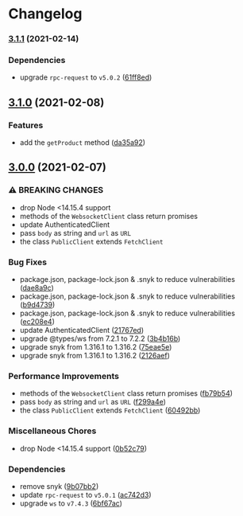 # Changelog

### [3.1.1](https://github.com/vansergen/coinbase-pro/compare/v3.1.0...v3.1.1) (2021-02-14)

### Dependencies

- upgrade `rpc-request` to `v5.0.2` ([61ff8ed](https://github.com/vansergen/coinbase-pro/commit/61ff8ed89cb2d512d9ffb06fee297eef46f5f94d))

## [3.1.0](https://github.com/vansergen/coinbase-pro/compare/v3.0.0...v3.1.0) (2021-02-08)

### Features

- add the `getProduct` method ([da35a92](https://github.com/vansergen/coinbase-pro/commit/da35a924e102eaa4d72792fdd26bdc00210af530))

## [3.0.0](https://github.com/vansergen/coinbase-pro/compare/v2.0.1...v3.0.0) (2021-02-07)

### ⚠ BREAKING CHANGES

- drop Node <14.15.4 support
- methods of the `WebsocketClient` class return promises
- update AuthenticatedClient
- pass `body` as string and `url` as `URL`
- the class `PublicClient` extends `FetchClient`

### Bug Fixes

- package.json, package-lock.json & .snyk to reduce vulnerabilities ([dae8a9c](https://github.com/vansergen/coinbase-pro/commit/dae8a9c1c695b13d7224e8dad7845b51853022e2))
- package.json, package-lock.json & .snyk to reduce vulnerabilities ([b9d4739](https://github.com/vansergen/coinbase-pro/commit/b9d4739eb12b3ad51499e44cdb0626ea3b04c6c5))
- package.json, package-lock.json & .snyk to reduce vulnerabilities ([ec208e4](https://github.com/vansergen/coinbase-pro/commit/ec208e4ad70e3874b33fc838a63e4ab97b2a9f78))
- update AuthenticatedClient ([21767ed](https://github.com/vansergen/coinbase-pro/commit/21767edc4fe4bfbc62561983b41765a9945c1de3))
- upgrade @types/ws from 7.2.1 to 7.2.2 ([3b4b16b](https://github.com/vansergen/coinbase-pro/commit/3b4b16b425104d839f5d81d01a808e243ede2cd2))
- upgrade snyk from 1.316.1 to 1.316.2 ([75eae5e](https://github.com/vansergen/coinbase-pro/commit/75eae5e229071ec797cb07606bccbb71de33dc49))
- upgrade snyk from 1.316.1 to 1.316.2 ([2126aef](https://github.com/vansergen/coinbase-pro/commit/2126aef0f3b37308987b8cf459c7e11c8fb85a54))

### Performance Improvements

- methods of the `WebsocketClient` class return promises ([fb79b54](https://github.com/vansergen/coinbase-pro/commit/fb79b5412d1de25766d2b92c8460e18bbc374d6e))
- pass `body` as string and `url` as `URL` ([f299a4e](https://github.com/vansergen/coinbase-pro/commit/f299a4e69a8ab7224378e89e71c75fdd90813287))
- the class `PublicClient` extends `FetchClient` ([60492bb](https://github.com/vansergen/coinbase-pro/commit/60492bb232751a0f862279b4320e98252018dae9))

### Miscellaneous Chores

- drop Node <14.15.4 support ([0b52c79](https://github.com/vansergen/coinbase-pro/commit/0b52c79e5d45d46619e153ccc2e1a04ffa6748a9))

### Dependencies

- remove snyk ([9b07bb2](https://github.com/vansergen/coinbase-pro/commit/9b07bb24cd052211d0b28336139796b410d710fd))
- update `rpc-request` to `v5.0.1` ([ac742d3](https://github.com/vansergen/coinbase-pro/commit/ac742d363bb6a0be372d566152ec9207772f4a80))
- upgrade `ws` to `v7.4.3` ([6bf67ac](https://github.com/vansergen/coinbase-pro/commit/6bf67acc70caed4fedfd1d36e1ca4357a8683391))
